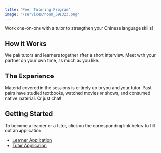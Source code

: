 ```yaml
---
title: 'Peer Tutoring Program'
image: '/services/noun_591323.png'
---
```


Work one-on-one with a tutor to strengthen your Chinese language skills!

## How it Works

We pair tutors and learners together after a short interview. Meet with your partner on your own time, as much as you like.

## The Experience

Material covered in the sessions is entirely up to you and your tutor! Past pairs have studied textbooks, watched movies or shows, and consumed native material. Or just chat!


## Getting Started

To become a learner or a tutor, click on the corresponding link below to fill out an application

- [Learner Application](https://forms.gle/oSZhun58wpwxMSRy7)
- [Tutor Application](https://forms.gle/kP7mMvoVQkZj888G8)
